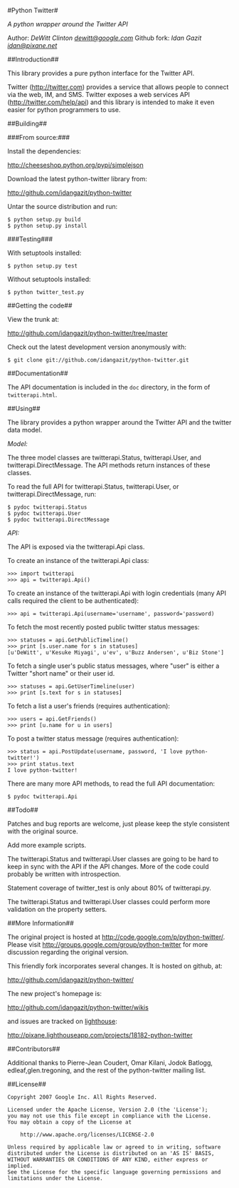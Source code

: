 #Python Twitter#

_A python wrapper around the Twitter API_

Author: *DeWitt Clinton <dewitt@google.com>*
Github fork: *Idan Gazit <idan@pixane.net>*

##Introduction##

This library provides a pure python interface for the Twitter API.

Twitter (http://twitter.com) provides a service that allows people to
connect via the web, IM, and SMS.  Twitter exposes a web services API 
(http://twitter.com/help/api) and this library is intended to make
it even easier for python programmers to use. 

  
##Building##

###From source:###

Install the dependencies:

http://cheeseshop.python.org/pypi/simplejson

Download the latest python-twitter library from:

http://github.com/idangazit/python-twitter

Untar the source distribution and run:

    $ python setup.py build
    $ python setup.py install

###Testing###

With setuptools installed:

    $ python setup.py test

Without setuptools installed:

    $ python twitter_test.py

##Getting the code##

View the trunk at:

http://github.com/idangazit/python-twitter/tree/master

Check out the latest development version anonymously with:

    $ git clone git://github.com/idangazit/python-twitter.git

##Documentation##

The API documentation is included in the `doc` directory, in the form of
`twitterapi.html`.

##Using##

The library provides a python wrapper around the Twitter API and
the twitter data model.

*Model:*

The three model classes are twitterapi.Status, twitterapi.User, and
twitterapi.DirectMessage.  The API methods return instances of these
classes.

To read the full API for twitterapi.Status, twitterapi.User, or
twitterapi.DirectMessage, run:

    $ pydoc twitterapi.Status
    $ pydoc twitterapi.User
    $ pydoc twitterapi.DirectMessage

*API:*

The API is exposed via the twitterapi.Api class.

To create an instance of the twitterapi.Api class:

    >>> import twitterapi
    >>> api = twitterapi.Api()

To create an instance of the twitterapi.Api with login credentials (many API
calls required the client to be authenticated):

    >>> api = twitterapi.Api(username='username', password='password) 

To fetch the most recently posted public twitter status messages:

    >>> statuses = api.GetPublicTimeline()
    >>> print [s.user.name for s in statuses]
    [u'DeWitt', u'Kesuke Miyagi', u'ev', u'Buzz Andersen', u'Biz Stone'] 

To fetch a single user's public status messages, where "user" is either
a Twitter "short name" or their user id.

    >>> statuses = api.GetUserTimeline(user)
    >>> print [s.text for s in statuses]

To fetch a list a user's friends (requires authentication):

    >>> users = api.GetFriends()
    >>> print [u.name for u in users]

To post a twitter status message (requires authentication):

    >>> status = api.PostUpdate(username, password, 'I love python-twitter!')
    >>> print status.text
    I love python-twitter!

There are many more API methods, to read the full API documentation:

    $ pydoc twitterapi.Api

##Todo##
 
Patches and bug reports are welcome, just please keep the style
consistent with the original source.

Add more example scripts.

The twitterapi.Status and twitterapi.User classes are going to be hard
to keep in sync with the API if the API changes.  More of the 
code could probably be written with introspection.

Statement coverage of twitter_test is only about 80% of twitterapi.py.

The twitterapi.Status and twitterapi.User classes could perform more validation
on the property setters.

##More Information##

The original project is hosted at http://code.google.com/p/python-twitter/.
Please visit http://groups.google.com/group/python-twitter for more discussion
regarding the original version.

This friendly fork incorporates several changes. It is hosted on github, at:

http://github.com/idangazit/python-twitter/

The new project's homepage is:

http://github.com/idangazit/python-twitter/wikis

and issues are tracked on [lighthouse](http://lighthouseapp.com):

http://pixane.lighthouseapp.com/projects/18182-python-twitter

##Contributors##

Additional thanks to Pierre-Jean Coudert, Omar Kilani, Jodok Batlogg, edleaf,glen.tregoning, and the rest of the python-twitter mailing list.

##License##

    Copyright 2007 Google Inc. All Rights Reserved.
    
    Licensed under the Apache License, Version 2.0 (the 'License');
    you may not use this file except in compliance with the License.
    You may obtain a copy of the License at
    
        http://www.apache.org/licenses/LICENSE-2.0
    
    Unless required by applicable law or agreed to in writing, software
    distributed under the License is distributed on an 'AS IS' BASIS,
    WITHOUT WARRANTIES OR CONDITIONS OF ANY KIND, either express or implied.
    See the License for the specific language governing permissions and
    limitations under the License.
